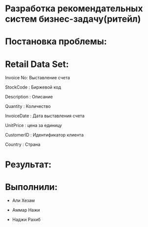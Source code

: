 # Разработка рекомендательных систем бизнес-задачу(ритейл)


# Постановка проблемы:


# Retail Data Set:
Invoice No: Выставление счета

StockCode : Биржевой код

Description : Описание

Quantity : Количество

InvoiceDate : Дата выставления счета

UnitPrice : цена за единицу

CustomerID : Идентификатор клиента

Country : Страна

# Результат:


# Выполнили:
* Али Хезам

* Аммар Нажи 

* Наджи Рахиб 
